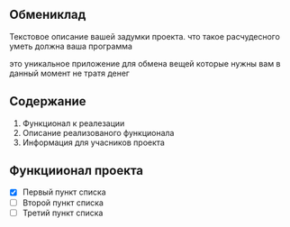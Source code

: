 ## Обмениклад

Текстовое описание вашей задумки проекта. что такое расчудесного уметь должна ваша программа 

это уникальное приложение для обмена вещей  которые нужны вам в данный момент не тратя денег 
## Содержание 

1. Функционал к реалезации 
2. Описание реализованого функционала 
3. Информация для учасников проекта 

## Функциионал проекта 

- [x] Первый пункт списка
- [ ] Второй пункт списка
- [ ] Третий пункт списка
